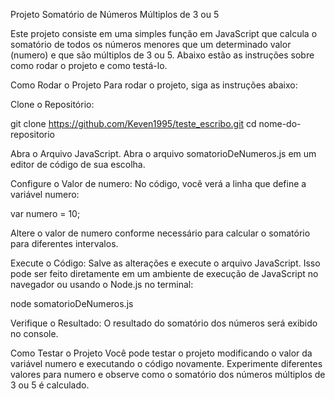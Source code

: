 Projeto Somatório de Números Múltiplos de 3 ou 5

Este projeto consiste em uma simples função em JavaScript que calcula o somatório de todos os números menores que um determinado valor (numero) e que são múltiplos de 3 ou 5. Abaixo estão as instruções sobre como rodar o projeto e como testá-lo.

Como Rodar o Projeto
Para rodar o projeto, siga as instruções abaixo:

Clone o Repositório:

git clone https://github.com/Keven1995/teste_escribo.git
cd nome-do-repositorio

Abra o Arquivo JavaScript.
Abra o arquivo somatorioDeNumeros.js em um editor de código de sua escolha.

Configure o Valor de numero:
No código, você verá a linha que define a variável numero:

var numero = 10;

Altere o valor de numero conforme necessário para calcular o somatório para diferentes intervalos.

Execute o Código:
Salve as alterações e execute o arquivo JavaScript. Isso pode ser feito diretamente em um ambiente de execução de JavaScript no navegador ou usando o Node.js no terminal:

node somatorioDeNumeros.js

Verifique o Resultado:
O resultado do somatório dos números será exibido no console.

Como Testar o Projeto
Você pode testar o projeto modificando o valor da variável numero e executando o código novamente. Experimente diferentes valores para numero e observe como o somatório dos números múltiplos de 3 ou 5 é calculado.
